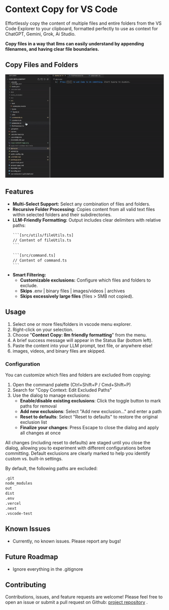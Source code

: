 # Context Copy for VS Code

<!-- Optional: Add other badges like build status or license if applicable -->

Effortlessly copy the content of multiple files and entire folders from the VS Code Explorer to your clipboard, formatted perfectly to use as context for ChatGPT, Gemini, Grok, Ai Studio.

**Copy files in a way that llms can easily understand by appending filenames, and having clear file boundaries.**

## Copy Files and Folders
![Context Copy Demo](public/copy-demo.gif)
## Features
*   **Multi-Select Support:** Select any combination of files and folders.
*   **Recursive Folder Processing:** Copies content from all valid text files within selected folders and their subdirectories.
*   **LLM-Friendly Formatting:** Output includes clear delimiters with relative paths:
    ````text
    ```[src/utils/fileUtils.ts]
    // Content of fileUtils.ts
    ```
    
    ```[src/command.ts]
    // Content of command.ts
    ```
    ````
*   **Smart Filtering:**
    *   **Customizable exclusions:** Configure which files and folders to exclude.
    *   **Skips** .env | binary files | images/videos | archives
    *   **Skips excessively large files** (files > 5MB not copied).

## Usage
1.  Select one or more files/folders in vscode menu explorer.
2.  Right-click on your selection.
3.  Choose "**Context Copy: llm friendly formatting**" from the menu.
4.  A brief success message will appear in the Status Bar (bottom left).
5.  Paste the content into your LLM prompt, text file, or anywhere else!
6.  images, videos, and binary files are skipped. 

### Configuration
You can customize which files and folders are excluded from copying:

1. Open the command palette (Ctrl+Shift+P / Cmd+Shift+P)
2. Search for "Copy Context: Edit Excluded Paths"
3. Use the dialog to manage exclusions:
   - **Enable/disable existing exclusions**: Click the toggle button to mark paths for removal
   - **Add new exclusions**: Select "Add new exclusion..." and enter a path
   - **Reset to defaults**: Select "Reset to defaults" to restore the original exclusion list
   - **Finalize your changes**: Press Escape to close the dialog and apply all changes at once

All changes (including reset to defaults) are staged until you close the dialog, allowing you to experiment with different configurations before committing. Default exclusions are clearly marked to help you identify custom vs. built-in settings.

By default, the following paths are excluded:
```
.git
node_modules
out
dist
.env
.vercel
.next
.vscode-test
```

## Known Issues
*   Currently, no known issues. Please report any bugs!

## Future Roadmap
 - Ignore everything in the .gitignore

## Contributing

Contributions, issues, and feature requests are welcome! Please feel free to open an issue or submit a pull request on Github: [project repository](https://github.com/Daniel-Ronson/copy-with-context.git) <!-- Replace with your actual repo URL -->.